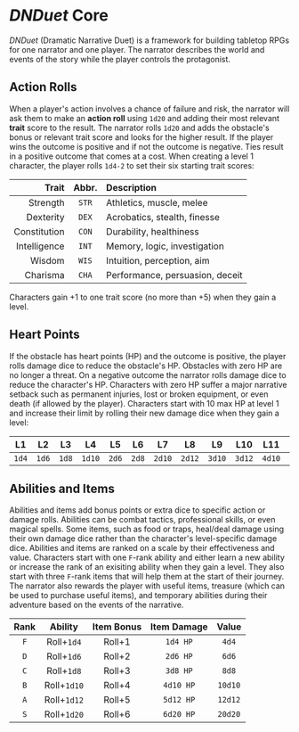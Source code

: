 # *DNDuet* Core
*DNDuet* (Dramatic Narrative Duet) is a framework for building tabletop RPGs for one narrator and one player. The narrator describes the world and events of the story while the player controls the protagonist.

## Action Rolls
When a player's action involves a chance of failure and risk, the narrator will ask them to make an **action roll** using `1d20` and adding their most relevant **trait** score to the result. The narrator rolls `1d20` and adds the obstacle's bonus or relevant trait score and looks for the higher result. If the player wins the outcome is positive and if not the outcome is negative. Ties result in a positive outcome that comes at a cost. When creating a level 1 character, the player rolls `1d4-2` to set their six starting trait scores:

| Trait | Abbr. | Description |
| ---:|:---:|:--- |
| Strength | `STR` | Athletics, muscle, melee |
| Dexterity | `DEX` | Acrobatics, stealth, finesse |
| Constitution | `CON` | Durability, healthiness |
| Intelligence | `INT` | Memory, logic, investigation |
| Wisdom | `WIS` | Intuition, perception, aim |
| Charisma | `CHA` | Performance, persuasion, deceit |

Characters gain +1 to one trait score (no more than +5) when they gain a level.

## Heart Points
If the obstacle has heart points (HP) and the outcome is positive, the player rolls damage dice to reduce the obstacle's HP. Obstacles with zero HP are no longer a threat. On a negative outcome the narrator rolls damage dice to reduce the character's HP. Characters with zero HP suffer a major narrative setback such as permanent injuries, lost or broken equipment, or even death (if allowed by the player). Characters start with 10 max HP at level 1 and increase their limit by rolling their new damage dice when they gain a level:

| L1 | L2 | L3 | L4 | L5 | L6 | L7 | L8 | L9 | L10 | L11 | L12 |
|:---:|:---:|:---:|:---:|:---:|:---:|:---:|:---:|:---:|:---:|:---:|:---:|
| `1d4` | `1d6` | `1d8` | `1d10` | `2d6` | `2d8` | `2d10` | `2d12` | `3d10` | `3d12` | `4d10` | `4d12` |

## Abilities and Items
Abilities and items add bonus points or extra dice to specific action or damage rolls. Abilities can be combat tactics, professional skills, or even magical spells. Some items, such as food or traps, heal/deal damage using their own damage dice rather than the character's level-specific damage dice. Abilities and items are ranked on a scale by their effectiveness and value. Characters start with one `F`-rank ability and either learn a new ability or increase the rank of an exisiting ability when they gain a level. They also start with three `F`-rank items that will help them at the start of their journey. The narrator also rewards the player with useful items, treasure (which can be used to purchase useful items), and temporary abilities during their adventure based on the events of the narrative.

| Rank | Ability | Item Bonus | Item Damage | Value |
|:---:|:---:|:---:|:---:|:---:|
| `F` | Roll+`1d4` | Roll+1 | `1d4 HP` | `4d4` |
| `D` | Roll+`1d6` | Roll+2 | `2d6 HP` | `6d6` |
| `C` | Roll+`1d8` | Roll+3 | `3d8 HP` | `8d8` |
| `B` | Roll+`1d10` | Roll+4 | `4d10 HP` | `10d10` |
| `A` | Roll+`1d12` | Roll+5 | `5d12 HP` | `12d12` |
| `S` | Roll+`1d20` | Roll+6 | `6d20 HP` | `20d20` |
